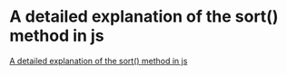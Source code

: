 # A detailed explanation of the sort() method in js
[A detailed explanation of the sort() method in js](https://aiwithcloud.com/2022/09/15/a_detailed_explanation_of_the_sort_method_in_js/)